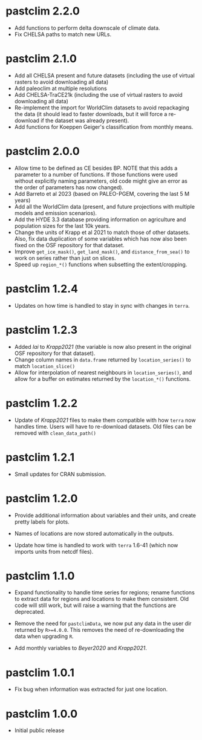 # pastclim 2.2.0
* Add functions to perform delta downscale of climate data.
* Fix CHELSA paths to match new URLs.

# pastclim 2.1.0
* Add all CHELSA present and future datasets (including the use of virtual rasters to avoid downloading all data)
* Add paleoclim at multiple resolutions
* Add CHELSA-TraCE21k (including the use of virtual rasters to avoid downloading all data)
* Re-implement the import for WorldClim datasets to avoid repackaging the data (it should lead to faster downloads, but it will force a re-download if the dataset was already present).
* Add functions for Koeppen Geiger's classification from monthly means.

# pastclim 2.0.0
* Allow time to be defined as CE besides BP. NOTE that this adds a parameter
  to a number of functions. If those functions were used without explicitly
  naming parameters, old code might give an error as the order of parameters
  has now changed).
* Add Barreto et al 2023 (based on PALEO-PGEM, covering the last 5 M years)
* Add all the WorldClim data (present, and future projections with multiple models
  and emission scenarios).
* Add the HYDE 3.3 database providing information on agriculture and population sizes
  for the last 10k years.
* Change the units of Krapp et al 2021 to match those of other datasets. Also, fix
  data duplication of some variables which has now also been fixed on the OSF repository
  for that dataset.
* Improve `get_ice_mask()`, `get_land_mask()`, and `distance_from_sea()` to work
  on series rather than just on slices.
* Speed up `region_*()` functions when subsetting the extent/cropping.

# pastclim 1.2.4
* Updates on how time is handled to stay in sync with changes in `terra`.

# pastclim 1.2.3
* Added *lai* to *Krapp2021* (the variable is now also present in the original OSF
  repository for that dataset).
* Change column names in `data.frame` returned by `location_series()` to match
  `location_slice()`
* Allow for interpolation of nearest neighbours in `location_series()`, and allow
  for a buffer on estimates returned by the `location_*()` functions.

# pastclim 1.2.2
* Update of *Krapp2021* files to make them compatible with how `terra` now handles
  time. Users will have to re-download datasets. Old files can be removed with
  `clean_data_path()`

# pastclim 1.2.1
* Small updates for CRAN submission.

# pastclim 1.2.0

* Provide additional information about variables and their units, and create
  pretty labels for plots.
  
* Names of locations are now stored automatically in the outputs.

* Update how time is handled to work with `terra` 1.6-41 (which now imports
  units from netcdf files).

# pastclim 1.1.0

* Expand functionality to handle time series for regions; rename functions  to
  extract data for regions and locations to make them consistent. Old code will
  still work, but will raise a warning that the functions are deprecated.

* Remove the need for `pastclimData`, we now put any data in the user dir returned
  by `R>=4.0.0`. This removes the need of re-downloading the data when upgrading `R`.

* Add monthly variables to *Beyer2020* and *Krapp2021*.

# pastclim 1.0.1

* Fix bug when information was extracted for just one location.

# pastclim 1.0.0

* Initial public release
